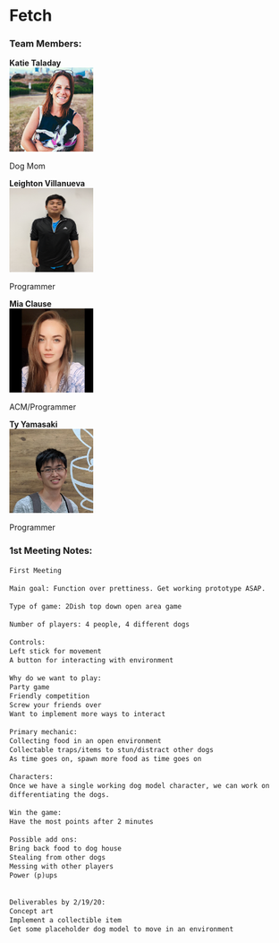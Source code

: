 # Fetch


### Team Members:

**Katie Taladay**<br>
<img src="https://github.com/leightonvillanueva/Fetch-KLMT/blob/master/Images/Katie_Taladay.jpg" height="150" width="150">

Dog Mom 

**Leighton Villanueva**<br>
<img src= "https://github.com/leightonvillanueva/Fetch-KLMT/blob/master/Images/Leighton_Villanueva.jpg" height="150" width="150">

Programmer

**Mia Clause**<br>
<img src= "https://github.com/leightonvillanueva/Fetch-KLMT/blob/master/Images/Mia_Clause.jpg" height="150" width="150">

ACM/Programmer

**Ty Yamasaki**<br>
<img src= "https://github.com/leightonvillanueva/Fetch-KLMT/blob/master/Images/Ty_Yamasaki.jpg" height="150" width="150">

Programmer

### 1st Meeting Notes:
```
First Meeting

Main goal: Function over prettiness. Get working prototype ASAP.

Type of game: 2Dish top down open area game

Number of players: 4 people, 4 different dogs

Controls: 
Left stick for movement
A button for interacting with environment

Why do we want to play: 
Party game
Friendly competition
Screw your friends over
Want to implement more ways to interact 

Primary mechanic: 
Collecting food in an open environment
Collectable traps/items to stun/distract other dogs
As time goes on, spawn more food as time goes on

Characters:
Once we have a single working dog model character, we can work on differentiating the dogs.

Win the game:
Have the most points after 2 minutes 

Possible add ons:
Bring back food to dog house
Stealing from other dogs
Messing with other players 
Power (p)ups


Deliverables by 2/19/20:
Concept art 
Implement a collectible item
Get some placeholder dog model to move in an environment
```


